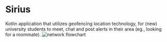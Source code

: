 # Sirius
Kotlin application that utilizes geofencing location technology, for (new) university students to meet, chat and post alerts in their area (eg., looking for a roommate).
![network flowchart](https://github.com/branrx/Sirius/assets/94361438/c6f05fad-b66d-4767-9327-05b1e77ce943)
